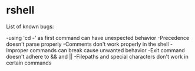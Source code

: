 # rshell

List of known bugs:

-using 'cd -' as first command can have unexpected behavior
-Precedence doesn't parse properly
-Comments don't work properly in the shell
-Improper commands can break cause unwanted behavior
-Exit command doesn't adhere to && and ||
-Filepaths and special characters don't work in certain commands